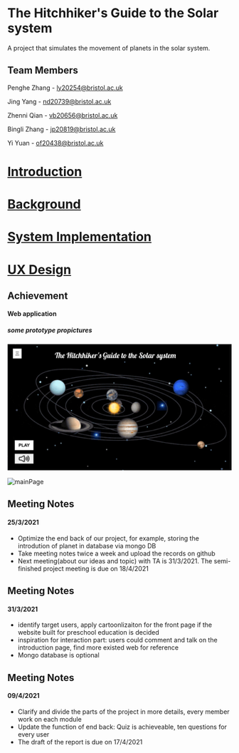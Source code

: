# The Hitchhiker's Guide to the Solar system

A project that simulates the movement of planets in the solar system.



## Team Members

Penghe Zhang - ly20254@bristol.ac.uk

Jing Yang - nd20739@bristol.ac.uk

Zhenni Qian - vb20656@bristol.ac.uk

Bingli Zhang - jp20819@bristol.ac.uk

Yi Yuan - of20438@bristol.ac.uk



# [Introduction](./doc/introduction.md)

# [Background](./doc/background.md)
# [System Implementation](./doc/SystemImplementation.md)

# [UX Design](./doc/UXdesign.md)







##  Achievement

#### Web application

##### some prototype propictures

![mainPage](./doc/pictures/mainPage.png)

![mainPage](./docpictures/Mars.png)







## Meeting Notes

#### 25/3/2021 

- Optimize the end back of our project, for example, storing the introdution of planet in database via mongo DB
- Take meeting notes twice a week and upload the records on github
- Next meeting(about our ideas and topic) with TA is 31/3/2021. The semi-finished project meeting is due on 18/4/2021


## Meeting Notes

#### 31/3/2021 

- identify target users, apply cartoonlizaiton for the front page if the website built for preschool education is decided
- inspiration for interaction part: users could comment and talk on the introduction page, find more existed web for reference
- Mongo database is optional


## Meeting Notes

#### 09/4/2021 

- Clarify and divide the parts of the project in more details, every member work on each module
- Update the function of end back: Quiz is achieveable, ten questions for every user
- The draft of the report is due on 17/4/2021
